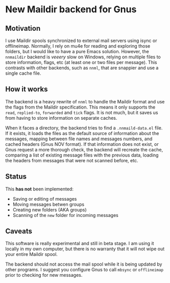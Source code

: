 # New Maildir backend for Gnus

## Motivation

I use Maildir spools synchronized to external mail servers using isync or offlineimap. Normally, I rely on mu4e for reading and exploring those folders, but I would like to have a pure Emacs solution. However, the `nnmaildir` backend is *veeery* slow on Windows, relying on multiple files to store information, flags, etc (at least one or two files per message). This contrasts with other backends, such as `nnml`, that are snappier and use a single cache file.

## How it works

The backend is a heavy rewrite of `nnml` to handle the Maildir format and use the flags from the Maildir specification. This means it only supports the `read`, `replied-to`, `forwarded` and `tick` flags. It is not much, but it saves us from having to store information on separate caches.

When it faces a directory, the backend tries to find a `.nnmaild-data.el` file. If it exists, it loads the files as the default source of information about the messages, mapping between file names and messages numbers, and cached headers (Gnus NOV format). If that information does not exist, or Gnus request a more thorough check, the backend will recreate the cache, comparing a list of existing message files with the previous data, loading the headers from messages that were not scanned before, etc.

## Status

This **has not** been implemented:
- Saving or editing of messages
- Moving messages betwen groups
- Creating new folders (AKA groups)
- Scanning of the `new` folder for incoming messages

## Caveats

This software is really experimental and still in beta stage. I am using it locally in my own computer, but there is no warranty that it will not wipe out your entire Maildir spool.

The backend should not access the mail spool while it is being updated by other programs. I suggest you configure Gnus to call `mbsync` or `offlineimap` prior to checking for new messages.
